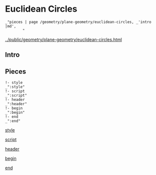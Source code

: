 # Euclidean Circles

    _"pieces | page /geometry/plane-geometry/euclidean-circles, _'intro |md',
            "

[../public/geometry/plane-geometry/euclidean-circles.html](# "save:")


## Intro

## Pieces

    !- style
    _":style"
    !- script
    _":script"
    !- header
    _":header"
    !- begin
    _":begin"
    !- end
    _":end"

[style]() 

[script]()

[header]()

[begin]()

[end]()


